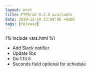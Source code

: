```yaml
---
layout: post
title: FTPGrab 6.2.0 available
date: 2019-12-19 23:09:00 +0100
tags: [release]
---
```

{% include vars.html %}

* Add Slack notifier
* Update libs
* Go 1.13.5
* Seconds field optional for schedule